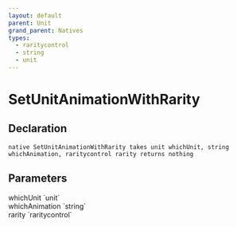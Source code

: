 ```yaml
---
layout: default
parent: Unit
grand_parent: Natives
types:
  - raritycontrol
  - string
  - unit
---
```


# SetUnitAnimationWithRarity

## Declaration

```
native SetUnitAnimationWithRarity takes unit whichUnit, string whichAnimation, raritycontrol rarity returns nothing
```

## Parameters
<dl>
  <dt>whichUnit `unit`</dt>
  <dd></dd>

  <dt>whichAnimation `string`</dt>
  <dd></dd>

  <dt>rarity `raritycontrol`</dt>
  <dd></dd>
</dl>